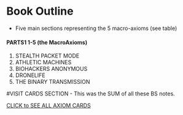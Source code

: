# Book Outline

* Five main sections representing the 5 macro-axioms (see table)

#### PARTS1 1-5 (the MacroAxioms)

1. STEALTH PACKET MODE
2. ATHLETIC MACHINES
3. BIOHACKERS ANONYMOUS
4. DRONELIFE
5. THE BINARY TRANSMISSION


#VISIT CARDS SECTION - This was the SUM of all these BS notes.

[CLICK to SEE ALL AXIOM CARDS](https://frangucc.gitbooks.io/gamifyed/content/cards.html)











